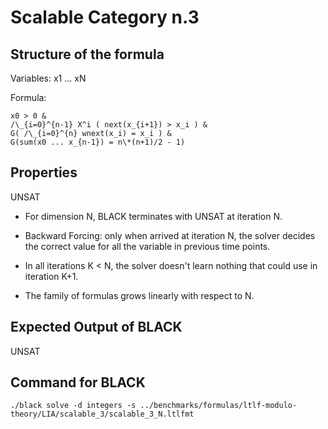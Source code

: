 # Scalable Category n.3

## Structure of the formula

Variables: x1 ... xN

Formula:
```
x0 > 0 &
/\_{i=0}^{n-1} X^i ( next(x_{i+1}) > x_i ) & 
G( /\_{i=0}^{n} wnext(x_i) = x_i ) & 
G(sum(x0 ... x_{n-1}) = n\*(n+1)/2 - 1)
```

## Properties

UNSAT

- For dimension N, BLACK terminates with UNSAT at iteration N.

- Backward Forcing: only when arrived at iteration N, the solver decides the
  correct value for all the variable in previous time points.

- In all iterations K < N, the solver doesn't learn nothing that could use in
  iteration K+1.

- The family of formulas grows linearly with respect to N.


## Expected Output of BLACK

UNSAT

## Command for BLACK

```
./black solve -d integers -s ../benchmarks/formulas/ltlf-modulo-theory/LIA/scalable_3/scalable_3_N.ltlfmt
```

